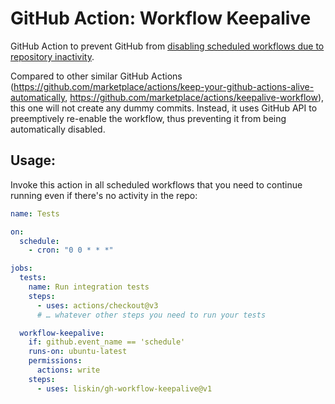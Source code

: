 # GitHub Action: Workflow Keepalive

GitHub Action to prevent GitHub from [disabling scheduled workflows due to
repository inactivity][1].

[1]: https://docs.github.com/en/actions/learn-github-actions/usage-limits-billing-and-administration#disabling-and-enabling-workflows

Compared to other similar GitHub Actions
(<https://github.com/marketplace/actions/keep-your-github-actions-alive-automatically>,
<https://github.com/marketplace/actions/keepalive-workflow>), this one will
not create any dummy commits. Instead, it uses GitHub API to preemptively
re-enable the workflow, thus preventing it from being automatically disabled.

## Usage:

Invoke this action in all scheduled workflows that you need to continue
running even if there's no activity in the repo:

```yaml
name: Tests

on:
  schedule:
    - cron: "0 0 * * *"

jobs:
  tests:
    name: Run integration tests
    steps:
      - uses: actions/checkout@v3
      # … whatever other steps you need to run your tests

  workflow-keepalive:
    if: github.event_name == 'schedule'
    runs-on: ubuntu-latest
    permissions:
      actions: write
    steps:
      - uses: liskin/gh-workflow-keepalive@v1
```
